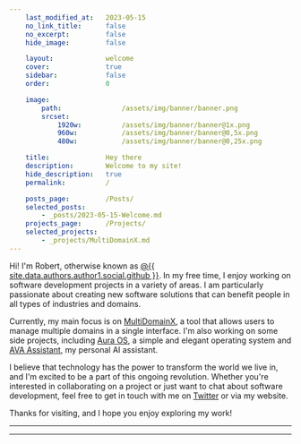 ```yaml
---
	last_modified_at:	2023-05-15
	no_link_title:		false 
	no_excerpt:			false 
	hide_image:			false

	layout:				welcome
	cover:				true
	sidebar:			false
	order:				0

	image:
		path:				/assets/img/banner/banner.png
		srcset:
			1920w:			/assets/img/banner/banner@1x.png
			960w:			/assets/img/banner/banner@0,5x.png
			480w:			/assets/img/banner/banner@0,25x.png

	title:				Hey there
	description:		Welcome to my site!
	hide_description:	true
	permalink:			/

	posts_page:			/Posts/
	selected_posts:
		- _posts/2023-05-15-Welcome.md
	projects_page:		/Projects/
	selected_projects:
		- _projects/MultiDomainX.md
---
```


Hi! I'm Robert, otherwise known as [@{{ site.data.authors.author1.social.github }}]({{site.data.social.github.prepend}}{{site.data.authors.author1.social.github}}). In my free time, I enjoy working on software development projects in a variety of areas. I am particularly passionate about creating new software solutions that can benefit people in all types of industries and domains.

Currently, my main focus is on [MultiDomainX](https://ryvor.github.io/tag-multidomainx/), a tool that allows users to manage multiple domains in a single interface. I'm also working on some side projects, including [Aura OS](https://ryvor.github.io/tag-auraos), a simple and elegant operating system and [AVA Assistant](https://ryvor.github.io/tag-AVA), my personal AI assistant.

I believe that technology has the power to transform the world we live in, and I'm excited to be a part of this ongoing revolution. Whether you're interested in collaborating on a project or just want to chat about software development, feel free to get in touch with me on [Twitter]({{site.data.social.twitter.prepend}}{{site.data.authors.author1.social.twitter}}) or via my website.

Thanks for visiting, and I hope you enjoy exploring my work!

***

<!--projects-->

***

<!--posts-->